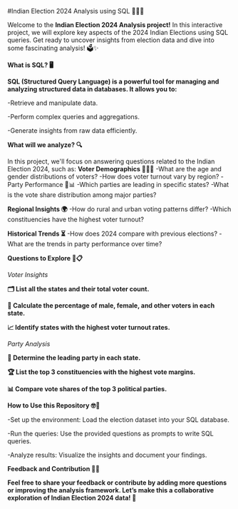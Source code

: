 #Indian Election 2024 Analysis using SQL 🚀🇮🇳

Welcome to the **Indian Election 2024 Analysis project!** In this interactive project, we will explore key aspects of the 2024 Indian Elections using SQL queries. Get ready to uncover insights from election data and dive into some fascinating analysis! 🗳️✨

**What is SQL? 🖥️**

**SQL (Structured Query Language) is a powerful tool for managing and analyzing structured data in databases. It allows you to:**

-Retrieve and manipulate data.

-Perform complex queries and aggregations.

-Generate insights from raw data efficiently.

**What will we analyze? 🔍**

In this project, we'll focus on answering questions related to the Indian Election 2024, such as:
**Voter Demographics 🧑‍🤝‍🧑**
-What are the age and gender distributions of voters?
-How does voter turnout vary by region?
-Party Performance 🎉📊
-Which parties are leading in specific states?
-What is the vote share distribution among major parties?

**Regional Insights 🌍**
-How do rural and urban voting patterns differ?
-Which constituencies have the highest voter turnout?

**Historical Trends ⏳**
-How does 2024 compare with previous elections?
-What are the trends in party performance over time?

**Questions to Explore 🧠📋**

*Voter Insights*

**🗂️ List all the states and their total voter count.**

**🧮 Calculate the percentage of male, female, and other voters in each state.**

**📈 Identify states with the highest voter turnout rates.**

*Party Analysis*

**🎯 Determine the leading party in each state.**

**🏆 List the top 3 constituencies with the highest vote margins.**

**📊 Compare vote shares of the top 3 political parties.**



**How to Use this Repository 🤓📂**

-Set up the environment: Load the election dataset into your SQL database.

-Run the queries: Use the provided questions as prompts to write SQL queries.

-Analyze results: Visualize the insights and document your findings.

**Feedback and Contribution 💬🤝**

**Feel free to share your feedback or contribute by adding more questions or improving the analysis framework. Let’s make this a collaborative exploration of Indian Election 2024 data! 🙌**

